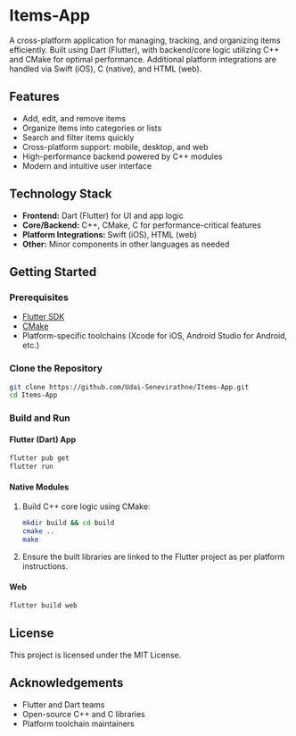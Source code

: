 # Items-App

A cross-platform application for managing, tracking, and organizing items efficiently. Built using Dart (Flutter), with backend/core logic utilizing C++ and CMake for optimal performance. Additional platform integrations are handled via Swift (iOS), C (native), and HTML (web).

## Features

- Add, edit, and remove items
- Organize items into categories or lists
- Search and filter items quickly
- Cross-platform support: mobile, desktop, and web
- High-performance backend powered by C++ modules
- Modern and intuitive user interface

## Technology Stack

- **Frontend:** Dart (Flutter) for UI and app logic
- **Core/Backend:** C++, CMake, C for performance-critical features
- **Platform Integrations:** Swift (iOS), HTML (web)
- **Other:** Minor components in other languages as needed

## Getting Started

### Prerequisites

- [Flutter SDK](https://flutter.dev/docs/get-started/install)
- [CMake](https://cmake.org/download/)
- Platform-specific toolchains (Xcode for iOS, Android Studio for Android, etc.)

### Clone the Repository

```bash
git clone https://github.com/Udai-Senevirathne/Items-App.git
cd Items-App
```

### Build and Run

#### Flutter (Dart) App

```bash
flutter pub get
flutter run
```

#### Native Modules

1. Build C++ core logic using CMake:
   ```bash
   mkdir build && cd build
   cmake ..
   make
   ```
2. Ensure the built libraries are linked to the Flutter project as per platform instructions.

#### Web

```bash
flutter build web
```


## License

This project is licensed under the MIT License.

## Acknowledgements

- Flutter and Dart teams
- Open-source C++ and C libraries
- Platform toolchain maintainers


